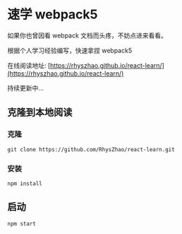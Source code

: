 <!--
 * Author  rhys.zhao
 * Date  2023-03-02 19:47:11
 * LastEditors  rhys.zhao
 * LastEditTime  2023-03-17 10:15:56
 * Description
-->

# 速学 webpack5

如果你也曾因看 webpack 文档而头疼，不妨点进来看看。

根据个人学习经验编写，快速拿捏 webpack5

在线阅读地址: [https://rhyszhao.github.io/react-learn/](https://rhyszhao.github.io/react-learn/)

持续更新中...

## 克隆到本地阅读

### 克隆

```shell
git clone https://github.com/RhysZhao/react-learn.git
```

### 安装

```shell
npm install
```

## 启动

```shell
npm start
```

